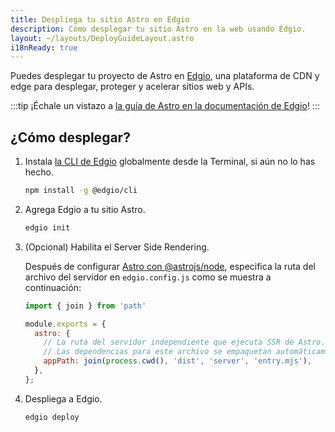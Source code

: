 ```yaml
---
title: Despliega tu sitio Astro en Edgio
description: Cómo desplegar tu sitio Astro en la web usando Edgio.
layout: ~/layouts/DeployGuideLayout.astro
i18nReady: true
---
```


Puedes desplegar tu proyecto de Astro en [Edgio](https://www.edg.io/), una plataforma de CDN y edge para desplegar, proteger y acelerar sitios web y APIs.

:::tip
¡Échale un vistazo a [la guía de Astro en la documentación de Edgio](https://docs.edg.io/guides/astro)!
:::

## ¿Cómo desplegar?

1. Instala [la CLI de Edgio](https://docs.edg.io/guides/cli) globalmente desde la Terminal, si aún no lo has hecho.

    ```bash
    npm install -g @edgio/cli
    ```

2. Agrega Edgio a tu sitio Astro.

    ```bash
    edgio init
    ```

3. (Opcional) Habilita el Server Side Rendering.

    Después de configurar [Astro con @astrojs/node](/es/guides/integrations-guide/node/), especifica la ruta del archivo del servidor en `edgio.config.js` como se muestra a continuación:

    ```js title="edgio.config.js" ins={1,4-8}
    import { join } from 'path'

    module.exports = {
      astro: {
        // La ruta del servidor independiente que ejecuta SSR de Astro.
        // Las dependencias para este archivo se empaquetan automáticamente.
        appPath: join(process.cwd(), 'dist', 'server', 'entry.mjs'),
      },
    };
    ```

4. Despliega a Edgio.

    ```bash
    edgio deploy
    ```

